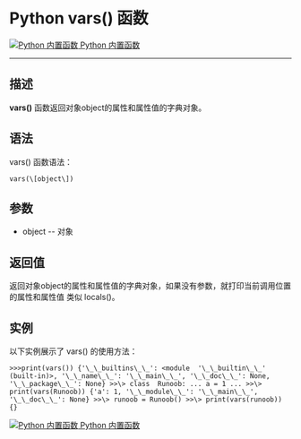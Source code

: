 Python vars() 函数
================

 [![Python 内置函数](../images/up.gif) Python 内置函数](python-built-in-functions.html)

* * *

描述
--

**vars()** 函数返回对象object的属性和属性值的字典对象。

语法
--

vars() 函数语法：
```
vars(\[object\])
```
参数
--

*   object -- 对象

返回值
---

返回对象object的属性和属性值的字典对象，如果没有参数，就打印当前调用位置的属性和属性值 类似 locals()。

实例
--

以下实例展示了 vars() 的使用方法：
```
>>>print(vars()) {'\_\_builtins\_\_': <module  '\_\_builtin\_\_'  (built-in)>, '\_\_name\_\_': '\_\_main\_\_', '\_\_doc\_\_': None, '\_\_package\_\_': None} >>\> class  Runoob: ... a = 1 ... >>\> print(vars(Runoob)) {'a': 1, '\_\_module\_\_': '\_\_main\_\_', '\_\_doc\_\_': None} >>\> runoob = Runoob() >>\> print(vars(runoob)) {}
```
 [![Python 内置函数](../images/up.gif) Python 内置函数](python-built-in-functions.html)
